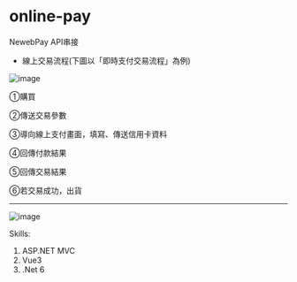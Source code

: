 # online-pay
 NewebPay API串接
- 線上交易流程(下圖以「即時支付交易流程」為例)



![image](https://github.com/Josephine-M-Li/online-pay/assets/77156174/f6cc8774-809c-447d-8a3c-253dc32f4e1a)



  ①購買    

  ②傳送交易參數

  ③導向線上支付畫面，填寫、傳送信用卡資料

  ④回傳付款結果

  ⑤回傳交易結果

  ⑥若交易成功，出貨
  


***

![image](https://github.com/Josephine-M-Li/online-pay/assets/77156174/ede468e0-77a7-43aa-b3aa-6adf5de9e21d)


Skills: 
1. ASP.NET MVC
2. Vue3
3. .Net 6
